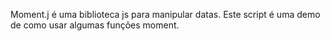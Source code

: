 Moment.j é uma biblioteca js para manipular datas.
Este script é uma demo de como usar algumas funções moment.
